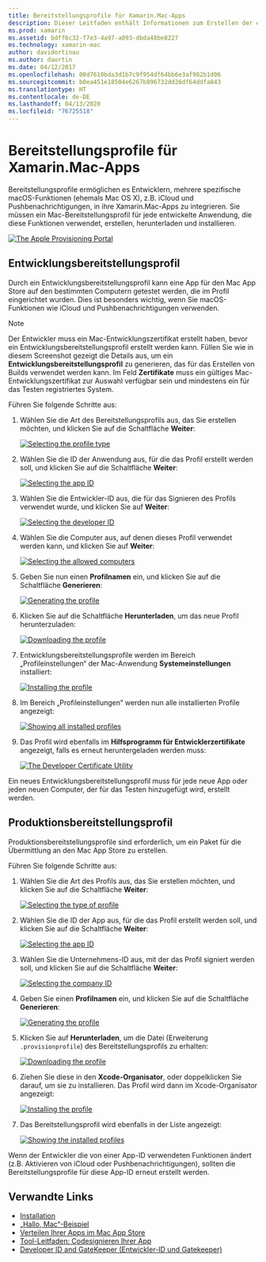 ```yaml
---
title: Bereitstellungsprofile für Xamarin.Mac-Apps
description: Dieser Leitfaden enthält Informationen zum Erstellen der erforderlichen Bereitstellungsprofile, die für das Veröffentlichen einer Xamarin.Mac-App benötigt werden.
ms.prod: xamarin
ms.assetid: bdff6c32-f7e3-4a97-a093-dbda48be8227
ms.technology: xamarin-mac
author: davidortinau
ms.author: daortin
ms.date: 04/12/2017
ms.openlocfilehash: 00d7610bda3d1b7c9f954df64bb6e3af982b1d06
ms.sourcegitcommit: b0ea451e18504e6267b896732dd26df64ddfa843
ms.translationtype: HT
ms.contentlocale: de-DE
ms.lasthandoff: 04/13/2020
ms.locfileid: "76725518"
---
```

# <a name="provisioning-profiles-for-xamarinmac-apps"></a>Bereitstellungsprofile für Xamarin.Mac-Apps

Bereitstellungsprofile ermöglichen es Entwicklern, mehrere spezifische macOS-Funktionen (ehemals Mac OS X), z.B. iCloud und Pushbenachrichtigungen, in ihre Xamarin.Mac-Apps zu integrieren. Sie müssen ein Mac-Bereitstellungsprofil für jede entwickelte Anwendung, die diese Funktionen verwendet, erstellen, herunterladen und installieren.

[![](profiles-images/certif13.png "The Apple Provisioning Portal")](profiles-images/certif13.png#lightbox)

## <a name="development-provisioning-profile"></a>Entwicklungsbereitstellungsprofil

Durch ein Entwicklungsbereitstellungsprofil kann eine App für den Mac App Store auf den bestimmten Computern getestet werden, die im Profil eingerichtet wurden. Dies ist besonders wichtig, wenn Sie macOS-Funktionen wie iCloud und Pushbenachrichtigungen verwenden.

> [!NOTE]
> Der Entwickler muss ein Mac-Entwicklungszertifikat erstellt haben, bevor ein Entwicklungsbereitstellungsprofil erstellt werden kann. Füllen Sie wie in diesem Screenshot gezeigt die Details aus, um ein **Entwicklungsbereitstellungsprofil** zu generieren, das für das Erstellen von Builds verwendet werden kann. Im Feld **Zertifikate** muss ein gültiges Mac-Entwicklungszertifikat zur Auswahl verfügbar sein und mindestens ein für das Testen registriertes System.

Führen Sie folgende Schritte aus:

1. Wählen Sie die Art des Bereitstellungsprofils aus, das Sie erstellen möchten, und klicken Sie auf die Schaltfläche **Weiter**:

    [![](profiles-images/certif14.png "Selecting the profile type")](profiles-images/certif14.png#lightbox)
2. Wählen Sie die ID der Anwendung aus, für die das Profil erstellt werden soll, und klicken Sie auf die Schaltfläche **Weiter**:

    [![](profiles-images/certif15.png "Selecting the app ID")](profiles-images/certif15.png#lightbox)
3. Wählen Sie die Entwickler-ID aus, die für das Signieren des Profils verwendet wurde, und klicken Sie auf **Weiter**:

    [![](profiles-images/certif16.png "Selecting the developer ID")](profiles-images/certif16.png#lightbox)
4. Wählen Sie die Computer aus, auf denen dieses Profil verwendet werden kann, und klicken Sie auf **Weiter**:

    [![](profiles-images/certif17.png "Selecting the allowed computers")](profiles-images/certif17.png#lightbox)
5. Geben Sie nun einen **Profilnamen** ein, und klicken Sie auf die Schaltfläche **Generieren**:

    [![](profiles-images/certif18.png "Generating the profile")](profiles-images/certif18.png#lightbox)
6. Klicken Sie auf die Schaltfläche **Herunterladen**, um das neue Profil herunterzuladen:

    [![](profiles-images/certif19.png "Downloading the profile")](profiles-images/certif19.png#lightbox)
7. Entwicklungsbereitstellungsprofile werden im Bereich „Profileinstellungen“ der Mac-Anwendung **Systemeinstellungen** installiert:

    [![](profiles-images/certif20.png "Installing the profile")](profiles-images/certif20.png#lightbox)
8. Im Bereich „Profileinstellungen“ werden nun alle installierten Profile angezeigt:

    [![](profiles-images/image47.png "Showing all installed profiles")](profiles-images/image47.png#lightbox)
9. Das Profil wird ebenfalls im **Hilfsprogramm für Entwicklerzertifikate** angezeigt, falls es erneut heruntergeladen werden muss:

    [![](profiles-images/image48.png "The Developer Certificate Utility")](profiles-images/image48.png#lightbox)

Ein neues Entwicklungsbereitstellungsprofil muss für jede neue App oder jeden neuen Computer, der für das Testen hinzugefügt wird, erstellt werden.

## <a name="production-provisioning-profile"></a>Produktionsbereitstellungsprofil

Produktionsbereitstellungsprofile sind erforderlich, um ein Paket für die Übermittlung an den Mac App Store zu erstellen.

Führen Sie folgende Schritte aus:

1. Wählen Sie die Art des Profils aus, das Sie erstellen möchten, und klicken Sie auf die Schaltfläche **Weiter**:

    [![](profiles-images/certif21.png "Selecting the type of profile")](profiles-images/certif21.png#lightbox)
2. Wählen Sie die ID der App aus, für die das Profil erstellt werden soll, und klicken Sie auf die Schaltfläche **Weiter**:

    [![](profiles-images/certif15.png "Selecting the app ID")](profiles-images/certif15.png#lightbox)
3. Wählen Sie die Unternehmens-ID aus, mit der das Profil signiert werden soll, und klicken Sie auf die Schaltfläche **Weiter**:

    [![](profiles-images/certif23.png "Selecting the company ID")](profiles-images/certif23.png#lightbox)
4. Geben Sie einen **Profilnamen** ein, und klicken Sie auf die Schaltfläche **Generieren**:

    [![](profiles-images/certif24.png "Generating the profile")](profiles-images/certif24.png#lightbox)
5. Klicken Sie auf **Herunterladen**, um die Datei (Erweiterung `.provisionprofile`) des Bereitstellungsprofils zu erhalten:

    [![](profiles-images/certif25.png "Downloading the profile")](profiles-images/certif25.png#lightbox)
6. Ziehen Sie diese in den **Xcode-Organisator**, oder doppelklicken Sie darauf, um sie zu installieren. Das Profil wird dann im Xcode-Organisator angezeigt:

    [![](profiles-images/image51.png "Installing the profile")](profiles-images/image51.png#lightbox)
7. Das Bereitstellungsprofil wird ebenfalls in der Liste angezeigt:

    [![](profiles-images/certif26.png "Showing the installed profiles")](profiles-images/certif26.png#lightbox)

Wenn der Entwickler die von einer App-ID verwendeten Funktionen ändert (z.B. Aktivieren von iCloud oder Pushbenachrichtigungen), sollten die Bereitstellungsprofile für diese App-ID erneut erstellt werden.

## <a name="related-links"></a>Verwandte Links

- [Installation](~//mac/get-started/installation.md)
- [„Hallo, Mac“-Beispiel](~//mac/get-started/hello-mac.md)
- [Verteilen Ihrer Apps im Mac App Store](https://developer.apple.com/devcenter/mac/checklist/)
- [Tool-Leitfaden: Codesignieren Ihrer App](https://developer.apple.com/library/mac/#documentation/ToolsLanguages/Conceptual/OSXWorkflowGuide/CodeSigning/CodeSigning.html)
- [Developer ID and GateKeeper (Entwickler-ID und Gatekeeper)](https://developer.apple.com/developer-id/)

